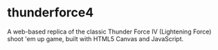 # thunderforce4
A web-based replica of the classic Thunder Force IV (Lightening Force) shoot 'em up game, built with HTML5 Canvas and JavaScript.
